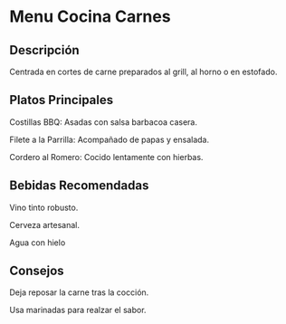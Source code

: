 # Menu Cocina Carnes 

## Descripción
Centrada en cortes de carne preparados al grill, al horno o en estofado.

## Platos Principales
Costillas BBQ: Asadas con salsa barbacoa casera.

Filete a la Parrilla: Acompañado de papas y ensalada.

Cordero al Romero: Cocido lentamente con hierbas.

## Bebidas Recomendadas
Vino tinto robusto.

Cerveza artesanal.

Agua con hielo

## Consejos
Deja reposar la carne tras la cocción.

Usa marinadas para realzar el sabor.